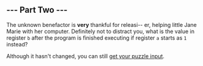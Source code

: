## --- Part Two ---

The unknown benefactor is **very** thankful for releasi-- er, helping little
Jane Marie with her computer. Definitely not to distract you, what is the value
in register `b` after the program is finished executing if register `a` starts
as `1` instead?

Although it hasn't changed, you can still
[get your puzzle input](../part1/input.txt).
